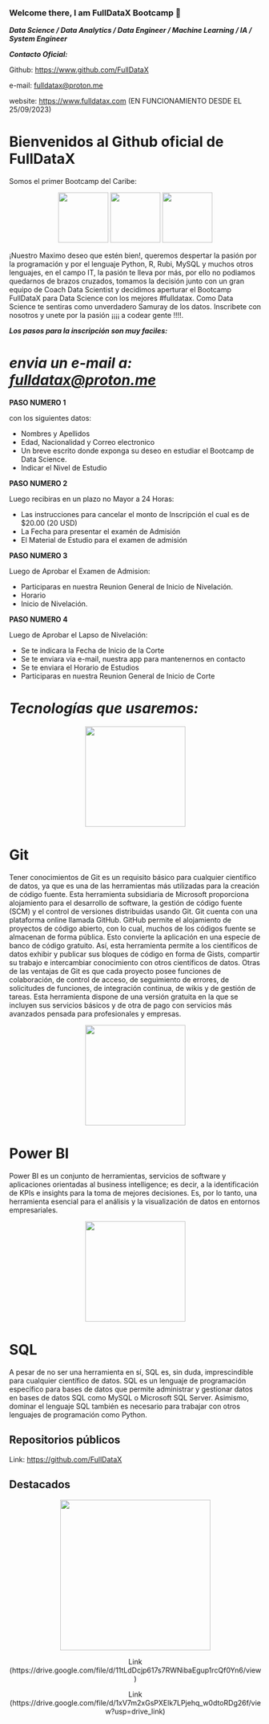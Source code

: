 ### Welcome there, I am FullDataX Bootcamp 👋
***Data Science / Data Analytics / Data Engineer / Machine Learning / IA / System Engineer***

***Contacto Oficial:*** 

Github: https://www.github.com/FullDataX

e-mail: fulldatax@proton.me

website: https://www.fulldatax.com (EN FUNCIONAMIENTO DESDE EL 25/09/2023)


# Bienvenidos al Github oficial de FullDataX
Somos el primer Bootcamp del Caribe:
<p align="center">
<img src="https://www.masterdatascienceucm.com/wp-content/uploads/2020/07/data-science-analisis-de-datos.jpg.webp"  height=100>
<img src="https://coursereport-production.imgix.net/uploads/school/logo/1185/original/HENRY_logo.jpg?w=200&h=200&dpr=4&q=23"  height=100>
<img src=https://th.bing.com/th/id/OIP.fC5LEMyoq9p-FQNnthTvFQHaEo?pid=ImgDet&rs=1" height=100>
  
</p>
                                                                                  
¡Nuestro Maximo deseo que estén bien!, queremos despertar la pasión por la programación y por el lenguaje Python, R, Rubi, MySQL y muchos otros lenguajes, en el campo IT, la pasión te lleva por más, por ello no podiamos quedarnos de brazos cruzados, tomamos la decisión junto con un gran equipo de Coach Data Scientist y decidimos aperturar el Bootcamp FullDataX para Data Science con los mejores #fulldatax. Como Data Science te sentiras como unverdadero Samuray de los datos. Inscribete con nosotros y unete por la pasión ¡¡¡¡ a codear gente !!!!.

***Los pasos para la inscripción son muy faciles:***

# *envia un e-mail a: fulldatax@proton.me*

**PASO NUMERO 1**

con los siguientes datos:
- Nombres y Apellidos
- Edad,  Nacionalidad y Correo electronico
- Un breve escrito donde exponga su deseo en estudiar el Bootcamp de Data Science.
- Indicar el Nivel de Estudio


**PASO NUMERO 2**

Luego recibiras en un plazo no Mayor a 24 Horas:
- Las instrucciones para cancelar el monto de Inscripción el cual es de $20.00 (20 USD)
- La Fecha para presentar el examén de Admisión
- El Material de Estudio para el examen de admisión

**PASO NUMERO 3**

Luego de Aprobar el Examen de Admision:
- Participaras en nuestra Reunion General de Inicio de Nivelación.
- Horario
- Inicio de Nivelación.


**PASO NUMERO 4**

Luego de Aprobar el Lapso de Nivelación:
- Se te indicara la Fecha de Inicio de la Corte
- Se te enviara via e-mail, nuestra app para mantenernos en contacto
- Se te enviara el Horario de Estudios
- Participaras en nuestra Reunion General de Inicio de Corte
                                                                                  
# ***Tecnologías que usaremos:***
                                                                                  
<p align="center">
<img src="https://th.bing.com/th/id/R.37af55f62f3c0e82d084c35cf59f5439?rik=D0%2b%2bn6xD4EI3Zw&pid=ImgRaw&r=0" height=200>
 </p> 
                                                                                                             
# Git
                 
Tener conocimientos de Git es un requisito básico para cualquier científico de datos, ya que  es una de las herramientas más utilizadas para la creación de código fuente. Esta herramienta subsidiaria de Microsoft proporciona alojamiento para el desarrollo de software, la gestión de código fuente (SCM) y  el control de versiones distribuidas usando Git. Git cuenta con una plataforma online llamada GitHub. GitHub permite el alojamiento de proyectos de código abierto, con lo cual, muchos de los códigos fuente se almacenan de forma pública. Esto convierte la aplicación en una especie de banco de código gratuito. Así, esta herramienta permite a los científicos de datos exhibir y publicar sus bloques de código en forma de Gists, compartir su trabajo e intercambiar conocimiento con otros científicos de datos. 
Otras de las ventajas de Git es que cada proyecto posee funciones de colaboración, de control de  acceso, de seguimiento de errores, de solicitudes de funciones, de integración continua, de wikis y de gestión de tareas. Esta herramienta dispone de una versión gratuita en la que se incluyen sus servicios básicos y de otra de pago con servicios más avanzados pensada para profesionales y empresas.
                                                                                                             
                                                                                                             

<p align="center">
<img src="https://i2.wp.com/tecrada.com/wp-content/uploads/2018/06/Microsoft-Power-BI.jpg?fit=720%2C480&ssl=1" height=200>
 </p>                                                                                                           

# Power BI
                                                                                                         
                                                                                                             
Power BI es un conjunto de herramientas, servicios de software y aplicaciones orientadas al business intelligence; es decir, a la identificación de KPIs e insights para la toma de mejores decisiones. Es, por lo tanto, una herramienta esencial para el análisis y la visualización de datos en entornos empresariales.
                                                                                                         
 
<p align="center">
<img src="https://th.bing.com/th/id/R.a929d9109ee20ac48525f3f2dd34a67b?rik=rwnvFwGodof68g&pid=ImgRaw&r=0" height=200>
 </p>                                                                                                                     
      
                                                                                                         
# SQL
                                                                                                         
                                                                                                         
A pesar de no ser una herramienta en sí, SQL es, sin duda, imprescindible para cualquier científico de datos. SQL es un lenguaje de programación específico para bases de datos que permite administrar y gestionar datos en bases de datos SQL como MySQL o Microsoft SQL Server. Asimismo, dominar el lenguaje SQL también es necesario para trabajar con otros lenguajes de programación como Python. 
                                                                                                         
                                                                                                         
## Repositorios públicos 
      
Link: https://github.com/FullDataX  
                                                                                                         
                                                                                                         
## Destacados

<p align="center"> 
<img src="https://datasciencedojo.com/wp-content/uploads/Data-Science-Roadmap-2-2048x1168.webp" height=300>
</p> 
<p align="center"> 
Link (https://drive.google.com/file/d/11tLdDcjp617s7RWNibaEgup1rcQf0Yn6/view)
</p>                                                                    
</p> 
<p align="center"> 
Link (https://drive.google.com/file/d/1xV7m2xGsPXElk7LPjehq_w0dtoRDg26f/view?usp=drive_link)
</p>        


<!--
**FullDataX/FullDataX** is a ✨ _special_ ✨ repository because its `README.md` (this file) appears on your GitHub profile.

Here are some ideas to get you started:

- 🔭 I’m currently working on ...
- 🌱 I’m currently learning ...
- 👯 I’m looking to collaborate on ...
- 🤔 I’m looking for help with ...
- 💬 Ask me about ...
- 📫 How to reach me: ...
- 😄 Pronouns: ...
- ⚡ Fun fact: ...
-->

